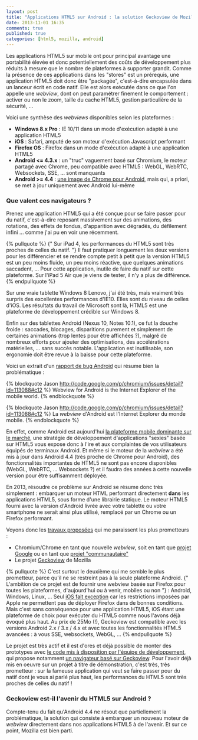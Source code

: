 ```yaml
---
layout: post
title: "Applications HTML5 sur Android : la solution Geckoview de Mozilla"
date: 2013-11-01 16:35
comments: true
published: true
categories: [html5, mozilla, android]
---
```


Les applications HTML5 sur mobile ont pour principal avantage une portabilité élevée et donc potentiellement des coûts de développement plus réduits à mesure que le nombre de plateformes à supporter grandit. Comme la présence de ces applications dans les "stores" est un prérequis, une application HTML5 doit donc être "packagée", c'est-à-dire encapsulée dans un lanceur écrit en code natif. Elle est alors exécutée dans ce que l'on appelle une *webview*, dont on peut paramétrer finement le comportement : activer ou non le zoom, taille du cache HTML5, gestion particulière de la sécurité, ...


Voici une synthèse des *webviews* disponibles selon les plateformes :

- **Windows 8.x Pro** : IE 10/11 dans un mode d'exécution adapté à une application HTML5
- **iOS** : Safari, amputé de son moteur d'exécution Javascript performant
- **Firefox OS** : Firefox dans un mode d'exécution adapté à une application HTML5
- **Android <= 4.3.x** : un "truc" vaguement basé sur Chromium, le moteur partagé avec Chrome, peu compatible avec HTML5 : WebGL, WebRTC, Websockets, SSE, ... sont manquants
- **Android >= 4.4** : [une image de Chrome pour Android](chrome-as-webview), mais qui, a priori, se met à jour uniquement avec Android lui-même 


### Que valent ces navigateurs ?

Prenez une application HTML5 qui a été conçue pour se faire passer pour du natif, c'est-à-dire reposant massivement sur des animations, des rotations, des effets de fondus, d'apparition avec dégradés, du défilement infini ... comme j'ai pu en voir une récemment.

{% pullquote %}
{" Sur iPad 4, les performances du HTML5 sont très proches de celles du natif. "} Il faut pratiquer longuement les deux versions pour les différencier et se rendre compte petit à petit que la version HTML5 est un peu moins fluide, un peu moins réactive, que quelques animations saccadent, ... Pour cette application, inutile de faire du natif sur cette plateforme. Sur l'iPad 5 Air que je viens de tester, il n'y a plus de différence.
{% endpullquote %}

Sur une vraie tablette Windows 8 Lenovo, j'ai été très, mais vraiment très surpris des excellentes performances d'IE10. Elles sont du niveau de celles d'iOS. Les résultats du travail de Microsoft sont là, HTML5 est une plateforme de développement crédible sur Windows 8.

Enfin sur des tablettes Android (Nexus 10, Notes 10.1), ce fut la douche froide : saccades, blocages, disparitions purement et simplement de certaines animations (trop lentes pour être affichées ?), malgré de nombreux efforts pour ajouter des optimisations, des accélérations matérielles, ... sans succès notable. L'application est inutilisable, son ergonomie doit être revue à la baisse pour cette plateforme.

Voici un extrait d'un [rapport de bug Android](issue-chrome-as-webview) qui résume bien la problématique : 

{% blockquote Jason http://code.google.com/p/chromium/issues/detail?id=113088#c12 %}
Webview for Android is the Internet Explorer of the mobile world.
{% endblockquote %}

{% blockquote Jason http://code.google.com/p/chromium/issues/detail?id=113088#c12 %}
La *webview* d'Android est l'Internet Explorer du monde mobile.
{% endblockquote %}

En effet, comme Android est aujourd'hui [la plateforme mobile dominante sur le marché](pdm-android), une stratégie de développement d'applications "sexies" basée sur HTML5 vous expose donc à l'ire et aux complaintes de vos utilisateurs équipés de terminaux Android. Et même si le moteur de la *webview* a été mis à jour dans Android 4.4 (très proche de Chrome pour Android), des fonctionnalités importantes de HTML5 ne sont pas encore disponibles (WebGL, WebRTC, ... Websockets ?) et il faudra des années à cette nouvelle version pour être suffisamment déployée.


En 2013, résoudre ce problème sur Android se résume donc très simplement : embarquer un moteur HTML performant directement **dans** les applications HTML5, sous forme d'une librairie statique. Le moteur HTML5 fourni avec la version d'Android livrée avec votre tablette ou votre smartphone ne serait ainsi plus utilisé, remplacé par un Chrome ou un Firefox performant.

Voyons donc les [travaux proposées](wip-static-webview) qui me paraissent les plus prometteurs :

- Chromium/Chrome en tant que nouvelle *webview*, soit en tant que [projet Google](google-chromium-static-library) ou en tant que [projet "communautaire"](communautary-chromium-static-library)
- Le projet [Geckoview](geckoview) de Mozilla

{% pullquote %}
C'est surtout le deuxième qui me semble le plus prometteur, parce qu'il ne se restreint pas à la seule plateforme Android. {" L'ambition de ce projet est de fournir une webview basée sur Firefox pour toutes les plateformes, d'aujourd'hui ou à venir, mobiles ou non "} : Android, Windows, Linux, ... Seul [iOS fait exception](firefox-apple-restrictions) car les restrictions imposées par Apple ne permettent pas de déployer Firefox dans de bonnes conditions. Mais c'est sans conséquence pour une application HTML5, iOS étant une plateforme de choix pour exécuter du HTML5 comme nous l'avons déjà évoqué plus haut. Au prix de 25Mo (!), Geckoview est compatible avec les versions Android 2.x / 3.x / 4.x et avec toutes les fonctionnalités HTML5 avancées : à vous SSE, websockets, WebGL, ...
{% endpullquote %}

Le projet est très actif et il est d'ores et déjà possible de monter des prototypes avec [le code mis à disposition par l'équipe de développement](geckoview-static-library), qui propose notamment [un navigateur basé sur Geckoview](geckbrowser). Pour l'avoir déjà mis en oeuvre sur un projet à titre de démonstration, c'est très, très prometteur : sur la fameuse application qui veut se faire passer pour du natif dont je vous ai parlé plus haut, les performances du HTML5 sont très proches de celles du natif !


### Geckoview est-il l'avenir du HTML5 sur Android ?

Compte-tenu du fait qu'Android 4.4 ne résout que partiellement la problématique, la solution qui consiste à embarquer un nouveau moteur de *webview* directement dans nos applications HTML5 à de l'avenir. Et sur ce point, Mozilla est bien parti.


[pdm-android]: http://techcrunch.com/2013/08/07/android-nears-80-market-share-in-global-smartphone-shipments-as-ios-and-blackberry-share-slides-per-idc/
[issue-chrome-as-webview]: https://code.google.com/p/chromium/issues/detail?id=113088
[chrome-as-webview]: http://developer.android.com/about/versions/kitkat.html#44-webview
[wip-static-webview]: https://code.google.com/p/chromium/issues/detail?id=113088#c86
[google-chromium-static-library]: http://code.google.com/p/chromium/issues/detail?id=113088#c100
[communautary-chromium-static-library]: https://github.com/davisford/chromeview
[geckoview-static-library]: https://wiki.mozilla.org/Mobile/GeckoView
[firefox-apple-restrictions]: https://support.mozilla.org/fr/kb/firefox-disponible-pour-iphone-ipad
[geckbrowser]: https://github.com/mfinkle/geckobrowser
